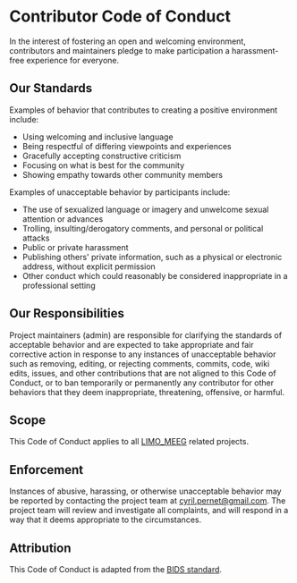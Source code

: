 # Contributor Code of Conduct

In the interest of fostering an open and welcoming environment, contributors and maintainers pledge to make participation a harassment-free experience for everyone.

## Our Standards

Examples of behavior that contributes to creating a positive environment include:

* Using welcoming and inclusive language
* Being respectful of differing viewpoints and experiences
* Gracefully accepting constructive criticism
* Focusing on what is best for the community
* Showing empathy towards other community members

Examples of unacceptable behavior by participants include:

* The use of sexualized language or imagery and unwelcome sexual attention or advances
* Trolling, insulting/derogatory comments, and personal or political attacks
* Public or private harassment
* Publishing others' private information, such as a physical or electronic address, without explicit permission
* Other conduct which could reasonably be considered inappropriate in a professional setting

## Our Responsibilities

Project maintainers (admin) are responsible for clarifying the standards of acceptable behavior and are expected to take appropriate and fair corrective action in response to any instances of unacceptable behavior such as removing, editing, or rejecting comments, commits, code, wiki edits, issues, and other contributions that are not aligned to this Code of Conduct, or to ban temporarily or permanently any contributor for other behaviors that they deem inappropriate, threatening, offensive, or harmful.

## Scope

This Code of Conduct applies to all [LIMO_MEEG](https://github.com/LIMO-EEG-Toolbox/limo_eeg) related projects.

## Enforcement

Instances of abusive, harassing, or otherwise unacceptable behavior may be reported by contacting the project team at cyril.pernet@gmail.com. The project team will review and investigate all complaints, and will respond in a way that it deems appropriate to the circumstances. 

## Attribution 

This Code of Conduct is adapted from the [BIDS standard](https://github.com/bids-standard/bids-specification).
